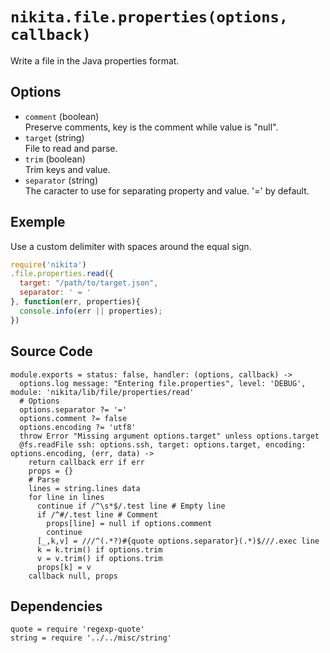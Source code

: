 
# `nikita.file.properties(options, callback)`

Write a file in the Java properties format.

## Options

* `comment` (boolean)   
  Preserve comments, key is the comment while value is "null".
* `target` (string)   
  File to read and parse.
* `trim` (boolean)   
  Trim keys and value.
* `separator` (string)   
  The caracter to use for separating property and value. '=' by default.

## Exemple

Use a custom delimiter with spaces around the equal sign.

```javascript
require('nikita')
.file.properties.read({
  target: "/path/to/target.json",
  separator: ' = '
}, function(err, properties){
  console.info(err || properties);
})
```

## Source Code

    module.exports = status: false, handler: (options, callback) ->
      options.log message: "Entering file.properties", level: 'DEBUG', module: 'nikita/lib/file/properties/read'
      # Options
      options.separator ?= '='
      options.comment ?= false
      options.encoding ?= 'utf8'
      throw Error "Missing argument options.target" unless options.target
      @fs.readFile ssh: options.ssh, target: options.target, encoding: options.encoding, (err, data) ->
        return callback err if err
        props = {}
        # Parse
        lines = string.lines data
        for line in lines
          continue if /^\s*$/.test line # Empty line
          if /^#/.test line # Comment
            props[line] = null if options.comment
            continue
          [_,k,v] = ///^(.*?)#{quote options.separator}(.*)$///.exec line
          k = k.trim() if options.trim
          v = v.trim() if options.trim
          props[k] = v
        callback null, props

## Dependencies

    quote = require 'regexp-quote'
    string = require '../../misc/string'
